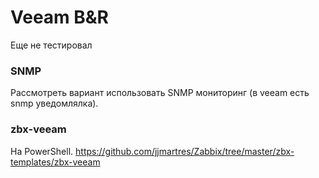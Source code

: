 # Veeam B&R

Еще не тестировал

### SNMP
Рассмотреть вариант использовать SNMP мониторинг (в veeam есть snmp уведомлялка).

### zbx-veeam
На PowerShell. https://github.com/jjmartres/Zabbix/tree/master/zbx-templates/zbx-veeam

